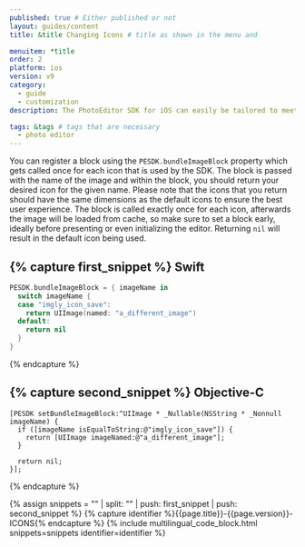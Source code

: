 ```yaml
---
published: true # Either published or not
layout: guides/content
title: &title Changing Icons # title as shown in the menu and

menuitem: *title
order: 2
platform: ios
version: v9
category:
  - guide
  - customization
description: The PhotoEditor SDK for iOS can easily be tailored to meet your business needs. Learn how to swiftly create the editor your use-case requires.

tags: &tags # tags that are necessary
  - photo editor
---
```


You can register a block using the `PESDK.bundleImageBlock` property which gets called once for each icon that is used by the SDK. The block is passed with the name of the image and within the block, you should return your desired icon for the given name. Please note that the icons that you return should have the same dimensions as the default icons to ensure the best user experience. The block is called exactly once for each icon, afterwards the image will be loaded from cache, so make sure to set a block early, ideally before presenting or even initializing the editor. Returning `nil` will result in the default icon being used.

{% capture first_snippet %}
Swift
---
```swift
PESDK.bundleImageBlock = { imageName in
  switch imageName {
  case "imgly_icon_save":
    return UIImage(named: "a_different_image")
  default:
    return nil
  }
}
```
{% endcapture %}

{% capture second_snippet %}
Objective-C
---
```objc
[PESDK setBundleImageBlock:^UIImage * _Nullable(NSString * _Nonnull imageName) {
  if ([imageName isEqualToString:@"imgly_icon_save"]) {
    return [UIImage imageNamed:@"a_different_image"];
  }

  return nil;
}];
```
{% endcapture %}

{% assign snippets = "" | split: "" | push: first_snippet | push: second_snippet %}
{% capture identifier %}{{page.title}}-{{page.version}}-ICONS{% endcapture %}
{% include multilingual_code_block.html snippets=snippets identifier=identifier %}